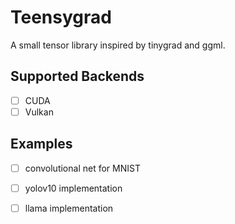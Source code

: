 # Teensygrad

A small tensor library inspired by tinygrad and ggml.

## Supported Backends

- [ ] CUDA
- [ ] Vulkan

## Examples

- [ ] convolutional net for MNIST
- [ ] yolov10 implementation
- [ ] llama implementation

